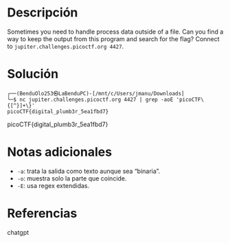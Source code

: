 # Descripción
Sometimes you need to handle process data outside of a file. Can you find a way to keep the output from this program and search for the flag? Connect to `jupiter.challenges.picoctf.org 4427`.

# Solución 
``` 
┌──(BenduOlo253㉿LaBenduPC)-[/mnt/c/Users/jmanu/Downloads]
└─$ nc jupiter.challenges.picoctf.org 4427 | grep -aoE 'picoCTF\{[^}]+\}'
picoCTF{digital_plumb3r_5ea1fbd7}
``` 
picoCTF{digital_plumb3r_5ea1fbd7}

# Notas adicionales 
- `-a`: trata la salida como texto aunque sea “binaria”.
- `-o`: muestra solo la parte que coincide.
- `-E`: usa regex extendidas.

# Referencias 
chatgpt